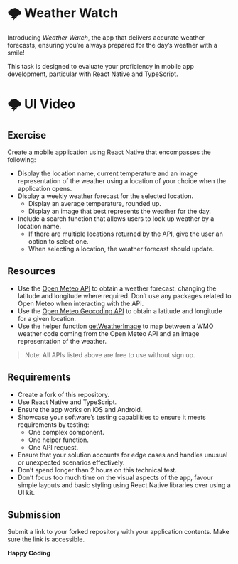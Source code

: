 # 🌩️ Weather Watch

Introducing *Weather Watch*, the app that delivers accurate weather forecasts, ensuring you’re always prepared for the day’s weather with a smile!

This task is designed to evaluate your proficiency in mobile app development, particular with React Native and TypeScript.

# 🌩️ UI Video





## Exercise

Create a mobile application using React Native that encompasses the following:

- Display the location name, current temperature and an image representation of the weather using a location of your choice when the application opens.
- Display a weekly weather forecast for the selected location.
   - Display an average temperature, rounded up.
   - Display an image that best represents the weather for the day.
- Include a search function that allows users to look up weather by a location name.
  - If there are multiple locations returned by the API, give the user an option to select one.
  - When selecting a location, the weather forecast should update.

## Resources

- Use the [Open Meteo API](https://api.open-meteo.com/v1/forecast?latitude=52.52&longitude=13.41&current=temperature_2m&hourly=temperature_2m,weather_code) to obtain a weather forecast, changing the latitude and longitude where required. Don’t use any packages related to Open Meteo when interacting with the API.
- Use the [Open Meteo Geocoding API](https://geocoding-api.open-meteo.com/v1/search?name=) to obtain a latitude and longitude for a given location.
- Use the helper function [getWeatherImage](./src/helpers/getWeatherImage.ts) to map between a WMO weather code coming from the Open Meteo API and an image representation of the weather.

> Note: All APIs listed above are free to use without sign up.

## Requirements

- Create a fork of this repository.
- Use React Native and TypeScript.
- Ensure the app works on iOS and Android.
- Showcase your software’s testing capabilities to ensure it meets requirements by testing:
   - One complex component.
   - One helper function.
   - One API request.
- Ensure that your solution accounts for edge cases and handles unusual or unexpected scenarios effectively.
- Don’t spend longer than 2 hours on this technical test.
- Don’t focus too much time on the visual aspects of the app, favour simple layouts and basic styling using React Native libraries over using a UI kit.

## Submission

Submit a link to your forked repository with your application contents. Make sure the link is accessible.

**Happy Coding**
